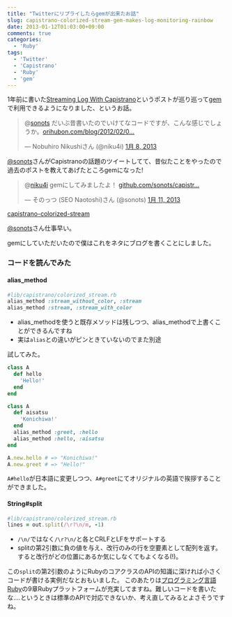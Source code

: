 ```yaml
---
title: "Twitterにリプライしたらgemが出来たお話"
slug: capistrano-colorized-stream-gem-makes-log-monitoring-rainbow
date: 2013-01-12T01:03:00+09:00
comments: true
categories: 
  - 'Ruby'
tags:
  - 'Twitter'
  - 'Capistrano'
  - 'Ruby'
  - 'gem'
---
```


1年前に書いた[Streaming Log With Capistrano](http://orihubon.com/blog/2012/02/09/streaming-log-with-capistrano/)というポストが巡り巡って[gem](https://github.com/sonots/capistrano-colorized-stream)で利用できるようになりました、というお話。

<!--more-->

<blockquote class="twitter-tweet" data-in-reply-to="288609436531052544" lang="ja"><p>@<a href="https://twitter.com/sonots">sonots</a> だいぶ昔書いたのでいけてなコードですが、こんな感じでしょうか。<a href="http://t.co/nifOD1YA" title="http://orihubon.com/blog/2012/02/09/streaming-log-with-capistrano/">orihubon.com/blog/2012/02/0…</a></p>&mdash; Nobuhiro Nikushiさん (@niku4i) <a href="https://twitter.com/niku4i/status/288612474276691968" data-datetime="2013-01-08T11:45:50+00:00">1月 8, 2013</a></blockquote>
<script async src="//platform.twitter.com/widgets.js" charset="utf-8"></script>


[@sonots](https://twitter.com/sonots/)さんがCapistranoの話題のツイートしてて、昔似たことをやったので過去のポストを教えてあげたところgemになった!

<blockquote class="twitter-tweet" lang="ja"><p>@<a href="https://twitter.com/niku4i">niku4i</a> gemにしてみましたよ！ <a href="https://t.co/Q2tjd0kj" title="https://github.com/sonots/capistrano-colorized-stream">github.com/sonots/capistr…</a></p>&mdash; そのっつ (SEO Naotoshi)さん (@sonots) <a href="https://twitter.com/sonots/status/289690981152989184" data-datetime="2013-01-11T11:11:26+00:00">1月 11, 2013</a></blockquote>
<script async src="//platform.twitter.com/widgets.js" charset="utf-8"></script>

[capistrano-colorized-stream](https://github.com/sonots/capistrano-colorized-stream) 

[@sonots](https://twitter.com/sonots/)さん仕事早い。

gemにしていただいたので僕はこれをネタにブログを書くことにしました。


### コードを読んでみた

#### alias_method

~~~ruby
#lib/capistrano/colorized_stream.rb
alias_method :stream_without_color, :stream
alias_method :stream, :stream_with_color
~~~
  * alias_methodを使うと既存メソッドは残しつつ、alias_methodで上書くことができるんですね
  * 実は`alias`との違いがピンときていないのでまた別途

試してみた。
~~~ruby
class A
  def hello
    'Hello!'
  end
end

class A
  def aisatsu
    'Konichiwa!'
  end
  alias_method :greet, :hello
  alias_method :hello, :aisatsu
end

A.new.hello # => "Konichiwa!" 
A.new.greet # => "Hello!" 
~~~
`A#hello`が日本語に変更しつつ、`A#greet`にてオリジナルの英語で挨拶することができました。


#### String#split

~~~ruby
#lib/capistrano/colorized_stream.rb
lines = out.split(/\r?\n/m, -1)
~~~
  * `/\n/`ではなく`/\r?\n/`と各とCRLFとLFをサポートする
  * splitの第2引数に負の値を与え、改行のみの行を空要素として配列を返す。すると改行がどの位置にあるか気にしなくてもよくなる(!)。

この`split`の第2引数のようにRubyのコアクラスのAPIの知識に深ければ小さくコードが書ける実例だなとおもいました。
このあたりは[プログラミング言語 Ruby](http://www.amazon.co.jp/%E3%83%97%E3%83%AD%E3%82%B0%E3%83%A9%E3%83%9F%E3%83%B3%E3%82%B0%E8%A8%80%E8%AA%9E-Ruby-%E3%81%BE%E3%81%A4%E3%82%82%E3%81%A8-%E3%82%86%E3%81%8D%E3%81%B2%E3%82%8D/dp/4873113946)の9章Rubyプラットフォームが充実してますね。難しいコードを書いたな....というときは標準のAPIで対応できないか、考え直してみるとよさそうですね。


